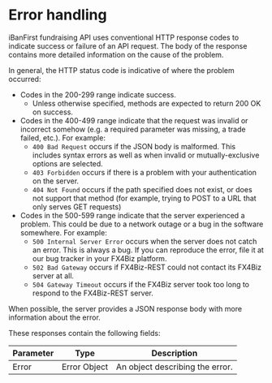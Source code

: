 # Error handling

iBanFirst fundraising API uses conventional HTTP response codes to indicate success or failure of an API request. 
The body of the response contains more detailed information on the cause of the problem.

In general, the HTTP status code is indicative of where the problem occurred:

* Codes in the 200-299 range indicate success.
     * Unless otherwise specified, methods are expected to return 200 OK on success.
* Codes in the 400-499 range indicate that the request was invalid or incorrect somehow (e.g. a required parameter was missing, a trade failed, etc.). For example:
     * `400 Bad Request` occurs if the JSON body is malformed. This includes syntax errors as well as when invalid or mutually-exclusive options are selected.
     * `403 Forbidden` occurs if there is a problem with your authentication on the server.
     * `404 Not Found` occurs if the path specified does not exist, or does not support that method (for example, trying to POST to a URL that only serves GET requests)
* Codes in the 500-599 range indicate that the server experienced a problem. This could be due to a network outage or a bug in the software somewhere. For example:
     * `500 Internal Server Error` occurs when the server does not catch an error. This is always a bug. If you can reproduce the error, file it at our bug tracker in your FX4Biz platform.
     * `502 Bad Gateway` occurs if FX4Biz-REST could not contact its FX4Biz server at all.
     * `504 Gateway Timeout` occurs if the FX4Biz server took too long to respond to the FX4Biz-REST server.

When possible, the server provides a JSON response body with more information about the error. 

These responses contain the following fields:

| Parameter | Type	| Description |
|---------------|-------|-------------|
| Error	| Error Object | An object describing the error. |

